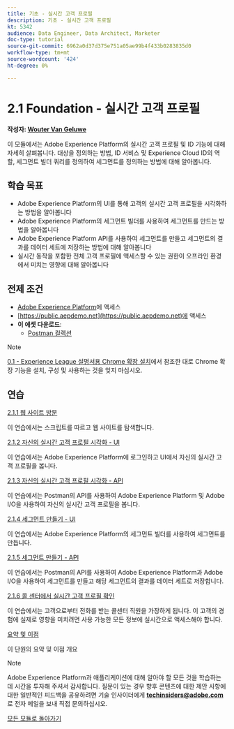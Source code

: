 ```yaml
---
title: 기초 - 실시간 고객 프로필
description: 기초 - 실시간 고객 프로필
kt: 5342
audience: Data Engineer, Data Architect, Marketer
doc-type: tutorial
source-git-commit: 6962a0d37d375e751a05ae99b4f433b0283835d0
workflow-type: tm+mt
source-wordcount: '424'
ht-degree: 0%

---
```


# 2.1 Foundation - 실시간 고객 프로필

**작성자: [Wouter Van Geluwe](https://www.linkedin.com/in/woutervangeluwe/)**

이 모듈에서는 Adobe Experience Platform의 실시간 고객 프로필 및 ID 기능에 대해 자세히 살펴봅니다. 대상을 정의하는 방법, ID 서비스 및 Experience Cloud ID의 역할, 세그먼트 빌더 쿼리를 정의하여 세그먼트를 정의하는 방법에 대해 알아봅니다.

## 학습 목표

- Adobe Experience Platform의 UI를 통해 고객의 실시간 고객 프로필을 시각화하는 방법을 알아봅니다
- Adobe Experience Platform의 세그먼트 빌더를 사용하여 세그먼트를 만드는 방법을 알아봅니다
- Adobe Experience Platform API를 사용하여 세그먼트를 만들고 세그먼트의 결과를 데이터 세트에 저장하는 방법에 대해 알아봅니다
- 실시간 동작을 포함한 전체 고객 프로필에 액세스할 수 있는 권한이 오프라인 환경에서 미치는 영향에 대해 알아봅니다

## 전제 조건

- [Adobe Experience Platform](https://experience.adobe.com/platform)에 액세스
- [https://public.aepdemo.net](https://public.aepdemo.net)에 액세스
- **이 에셋 다운로드**:
   - [Postman 컬렉션](./../../../assets/postman/postman_profile.zip)

>[!NOTE]
>
>[0.1 - Experience League 설명서용 Chrome 확장 설치](../../gettingstarted/gettingstarted/ex1.md)에서 참조한 대로 Chrome 확장 기능을 설치, 구성 및 사용하는 것을 잊지 마십시오.

## 연습

[2.1.1 웹 사이트 방문](./ex1.md)

이 연습에서는 스크립트를 따르고 웹 사이트를 탐색합니다.

[2.1.2 자신의 실시간 고객 프로필 시각화 - UI](./ex2.md)

이 연습에서는 Adobe Experience Platform에 로그인하고 UI에서 자신의 실시간 고객 프로필을 봅니다.

[2.1.3 자신의 실시간 고객 프로필 시각화 - API](./ex3.md)

이 연습에서는 Postman의 API를 사용하여 Adobe Experience Platform 및 Adobe I/O을 사용하여 자신의 실시간 고객 프로필을 봅니다.

[2.1.4 세그먼트 만들기 - UI](./ex4.md)

이 연습에서는 Adobe Experience Platform의 세그먼트 빌더를 사용하여 세그먼트를 만듭니다.

[2.1.5 세그먼트 만들기 - API](./ex5.md)

이 연습에서는 Postman의 API를 사용하여 Adobe Experience Platform과 Adobe I/O을 사용하여 세그먼트를 만들고 해당 세그먼트의 결과를 데이터 세트로 저장합니다.

[2.1.6 콜 센터에서 실시간 고객 프로필 확인](./ex6.md)

이 연습에서는 고객으로부터 전화를 받는 콜센터 직원을 가장하게 됩니다. 이 고객의 경험에 실제로 영향을 미치려면 사용 가능한 모든 정보에 실시간으로 액세스해야 합니다.

[요약 및 이점](./summary.md)

이 단원의 요약 및 이점 개요

>[!NOTE]
>
>Adobe Experience Platform과 애플리케이션에 대해 알아야 할 모든 것을 학습하는 데 시간을 투자해 주셔서 감사합니다. 질문이 있는 경우 향후 콘텐츠에 대한 제안 사항에 대한 일반적인 피드백을 공유하려면 기술 인사이더에게 **techinsiders@adobe.com**&#x200B;로 전자 메일을 보내 직접 문의하십시오.

[모든 모듈로 돌아가기](../../../overview.md)
